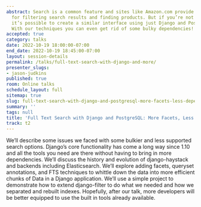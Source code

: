 ```yaml
---
abstract: Search is a common feature and sites like Amazon.com provide familiar UX
  for filtering search results and finding products. But if you’re not building Amazon.com,
  it’s possible to create a similar interface using just Django and PostgreSQL FTS!
  With our techniques you can even get rid of some bulky dependencies!
accepted: true
category: talks
date: 2022-10-19 18:00:00-07:00
end_date: 2022-10-19 18:45:00-07:00
layout: session-details
permalink: /talks/full-text-search-with-django-and-more/
presenter_slugs:
- jason-judkins
published: true
room: Online talks
schedule_layout: full
sitemap: true
slug: full-text-search-with-django-and-postgresql-more-facets-less-dependencies
summary: ''
tags: null
title: 'Full Text Search with Django and PostgreSQL: More Facets, Less Dependencies!'
track: t2
---
```


We’ll describe some issues we faced with some bulkier and less supported search options. Django’s core functionality has come a long way since 1.10 and all the tools you need are there without having to bring in more dependencies. We’ll discuss the history and evolution of django-haystack and backends including Elasticsearch.  We’ll explore adding facets, queryset annotations, and FTS techniques to whittle down the data into more efficient chunks of Data in a Django application. We’ll use a simple project to demonstrate how to extend django-filter to do what we needed and how we separated and rebuilt indexes. Hopefully, after our talk, more developers will be better equipped to use the built in tools already available.
